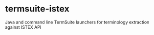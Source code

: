 # termsuite-istex
Java and command line TermSuite launchers for terminology extraction against ISTEX API 
